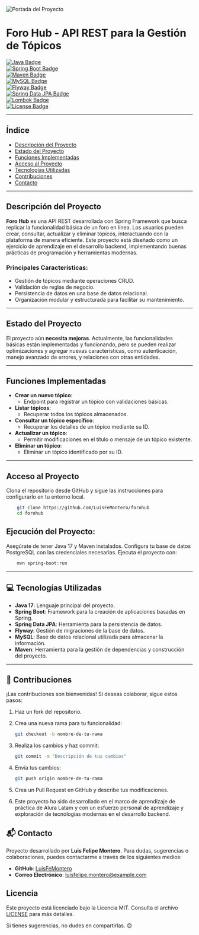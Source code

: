 ![Portada del Proyecto](src\Imágenes\Foro_hub.jpg)

# Foro Hub - API REST para la Gestión de Tópicos

[![Java Badge](https://img.shields.io/badge/Java-17-blue.svg)](https://www.oracle.com/java/technologies/javase-jdk17-downloads.html)  
[![Spring Boot Badge](https://img.shields.io/badge/Spring%20Boot-3.2.4-green.svg)](https://spring.io/projects/spring-boot)  
[![Maven Badge](https://img.shields.io/badge/Maven-3.8.6-red.svg)](https://maven.apache.org/)  
[![MySQL Badge](https://img.shields.io/badge/MySQL-8.0-orange.svg)](https://www.mysql.com/)  
[![Flyway Badge](https://img.shields.io/badge/Flyway-9.16.0-red.svg)](https://flywaydb.org/)  
[![Spring Data JPA Badge](https://img.shields.io/badge/Spring%20Data%20JPA-3.2.4-blue.svg)](https://spring.io/projects/spring-data-jpa)  
[![Lombok Badge](https://img.shields.io/badge/Lombok-1.18.26-yellow.svg)](https://projectlombok.org/)  
[![License Badge](https://img.shields.io/badge/license-MIT-green)](LICENSE)

---

## Índice

- [Descripción del Proyecto](#descripción-del-proyecto)
- [Estado del Proyecto](#estado-del-proyecto)
- [Funciones Implementadas](#funciones-implementadas)
- [Acceso al Proyecto](#acceso-al-proyecto)
- [Tecnologías Utilizadas](#tecnologías-utilizadas)
- [Contribuciones](#contribuciones)
- [Contacto](#contacto)

---

## Descripción del Proyecto

**Foro Hub** es una API REST desarrollada con Spring Framework que busca replicar la funcionalidad básica de un foro en línea. Los usuarios pueden crear, consultar, actualizar y eliminar tópicos, interactuando con la plataforma de manera eficiente. Este proyecto está diseñado como un ejercicio de aprendizaje en el desarrollo backend, implementando buenas prácticas de programación y herramientas modernas.

### Principales Características:
- Gestión de tópicos mediante operaciones CRUD.
- Validación de reglas de negocio.
- Persistencia de datos en una base de datos relacional.
- Organización modular y estructurada para facilitar su mantenimiento.

---

## Estado del Proyecto

El proyecto aún **necesita mejoras**. Actualmente, las funcionalidades básicas están implementadas y funcionando, pero se pueden realizar optimizaciones y agregar nuevas características, como autenticación, manejo avanzado de errores, y relaciones con otras entidades.

---

## Funciones Implementadas

- **Crear un nuevo tópico**:
    - Endpoint para registrar un tópico con validaciones básicas.
- **Listar tópicos**:
    - Recuperar todos los tópicos almacenados.
- **Consultar un tópico específico**:
    - Recuperar los detalles de un tópico mediante su ID.
- **Actualizar un tópico**:
    - Permitir modificaciones en el título o mensaje de un tópico existente.
- **Eliminar un tópico**:
    - Eliminar un tópico identificado por su ID.

---

## Acceso al Proyecto

Clona el repositorio desde GitHub y sigue las instrucciones para configurarlo en tu entorno local.

```bash
    git clone https://github.com/LuisFeMontero/forohub
    cd forohub
```
## Ejecución del Proyecto:
Asegúrate de tener Java 17 y Maven instalados.
Configura tu base de datos PostgreSQL con las credenciales necesarias.
Ejecuta el proyecto con:
```bash
    mvn spring-boot:run
```
---

## 💻 Tecnologías Utilizadas

- **Java 17**: Lenguaje principal del proyecto.
- **Spring Boot**: Framework para la creación de aplicaciones basadas en Spring.
- **Spring Data JPA**: Herramienta para la persistencia de datos.
- **Flyway**: Gestión de migraciones de la base de datos.
- **MySQL**: Base de datos relacional utilizada para almacenar la información.
- **Maven**: Herramienta para la gestión de dependencias y construcción del proyecto.

---

## 🤝 Contribuciones

¡Las contribuciones son bienvenidas! Si deseas colaborar, sigue estos pasos:

1. Haz un fork del repositorio.
2. Crea una nueva rama para tu funcionalidad:
   ```bash
   git checkout -b nombre-de-tu-rama
   ```
3. Realiza los cambios y haz commit:
   ```bash
   git commit -m "Descripción de tus cambios"
   ```
4. Envía tus cambios:
   ```bash
   git push origin nombre-de-tu-rama
   ```
5. Crea un Pull Request en GitHub y describe tus modificaciones.

6. Este proyecto ha sido desarrollado en el marco de aprendizaje de práctica de Alura Latam y con un esfuerzo personal de aprendizaje y exploración de tecnologías modernas en el desarrollo backend.
## 📬 Contacto

Proyecto desarrollado por **Luis Felipe Montero**. Para dudas, sugerencias o colaboraciones, puedes contactarme a través de los siguientes medios:

- **GitHub**: [LuisFeMontero](https://github.com/LuisFeMontero)
- **Correo Electrónico**: luisfelipe.montero@example.com

## Licencia
Este proyecto está licenciado bajo la Licencia MIT. Consulta el archivo [LICENSE](src/License/LICENSE) para más detalles.

Si tienes sugerencias, no dudes en compartirlas. 😊